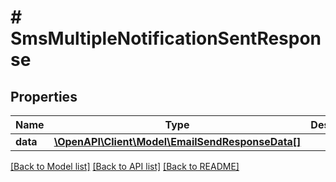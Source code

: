 # # SmsMultipleNotificationSentResponse

## Properties

Name | Type | Description | Notes
------------ | ------------- | ------------- | -------------
**data** | [**\OpenAPI\Client\Model\EmailSendResponseData[]**](EmailSendResponseData.md) |  | [optional]

[[Back to Model list]](../../README.md#models) [[Back to API list]](../../README.md#endpoints) [[Back to README]](../../README.md)
